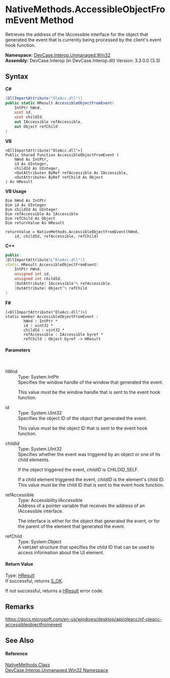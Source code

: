 # NativeMethods.AccessibleObjectFromEvent Method 
 

Retrieves the address of the IAccessible interface for the object that generated the event that is currently being processed by the client's event hook function.

**Namespace:**&nbsp;<a href="N_DevCase_Interop_Unmanaged_Win32">DevCase.Interop.Unmanaged.Win32</a><br />**Assembly:**&nbsp;DevCase.Interop (in DevCase.Interop.dll) Version: 3.3.0.0 (3.3)

## Syntax

**C#**<br />
``` C#
[DllImportAttribute("OleAcc.dll")]
public static HResult AccessibleObjectFromEvent(
	IntPtr hWnd,
	uint id,
	uint childId,
	out IAccessible refAccessible,
	out Object refChild
)
```

**VB**<br />
``` VB
<DllImportAttribute("OleAcc.dll">]
Public Shared Function AccessibleObjectFromEvent ( 
	hWnd As IntPtr,
	id As UInteger,
	childId As UInteger,
	<OutAttribute> ByRef refAccessible As IAccessible,
	<OutAttribute> ByRef refChild As Object
) As HResult
```

**VB Usage**<br />
``` VB Usage
Dim hWnd As IntPtr
Dim id As UInteger
Dim childId As UInteger
Dim refAccessible As IAccessible
Dim refChild As Object
Dim returnValue As HResult

returnValue = NativeMethods.AccessibleObjectFromEvent(hWnd, 
	id, childId, refAccessible, refChild)
```

**C++**<br />
``` C++
public:
[DllImportAttribute(L"OleAcc.dll")]
static HResult AccessibleObjectFromEvent(
	IntPtr hWnd, 
	unsigned int id, 
	unsigned int childId, 
	[OutAttribute] IAccessible^% refAccessible, 
	[OutAttribute] Object^% refChild
)
```

**F#**<br />
``` F#
[<DllImportAttribute("OleAcc.dll")>]
static member AccessibleObjectFromEvent : 
        hWnd : IntPtr * 
        id : uint32 * 
        childId : uint32 * 
        refAccessible : IAccessible byref * 
        refChild : Object byref -> HResult 

```


#### Parameters
&nbsp;<dl><dt>hWnd</dt><dd>Type: System.IntPtr<br />Specifies the window handle of the window that generated the event. 

 This value must be the window handle that is sent to the event hook function.</dd><dt>id</dt><dd>Type: System.UInt32<br />Specifies the object ID of the object that generated the event. 

 This value must be the object ID that is sent to the event hook function.</dd><dt>childId</dt><dd>Type: System.UInt32<br />Specifies whether the event was triggered by an object or one of its child elements. 

 If the object triggered the event, *childID* is CHILDID_SELF. 

 If a child element triggered the event, *childID* is the element's child ID. This value must be the child ID that is sent to the event hook function.</dd><dt>refAccessible</dt><dd>Type: Accessibility.IAccessible<br />
Address of a pointer variable that receives the address of an IAccessible interface. 

 The interface is either for the object that generated the event, or for the parent of the element that generated the event.</dd><dt>refChild</dt><dd>Type: System.Object<br />A `VARIANT` structure that specifies the child ID that can be used to access information about the UI element.</dd></dl>

#### Return Value
Type: <a href="T_DevCase_Interop_Unmanaged_Win32_Enums_HResult">HResult</a><br />If successful, returns <a href="T_DevCase_Interop_Unmanaged_Win32_Enums_HResult">S_OK</a>. 

 If not successful, returns a <a href="T_DevCase_Interop_Unmanaged_Win32_Enums_HResult">HResult</a> error code.

## Remarks
<a href="https://docs.microsoft.com/en-us/windows/desktop/api/oleacc/nf-oleacc-accessibleobjectfromevent" target="_blank">https://docs.microsoft.com/en-us/windows/desktop/api/oleacc/nf-oleacc-accessibleobjectfromevent</a>

## See Also


#### Reference
<a href="T_DevCase_Interop_Unmanaged_Win32_NativeMethods">NativeMethods Class</a><br /><a href="N_DevCase_Interop_Unmanaged_Win32">DevCase.Interop.Unmanaged.Win32 Namespace</a><br />